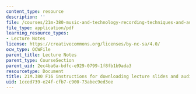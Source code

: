 ```yaml
---
content_type: resource
description: ''
file: /courses/21m-380-music-and-technology-recording-techniques-and-audio-production-fall-2016/1cced739e24fcfb7c90073abec9ed3ee_MIT21M_380F16_lec_instructions.pdf
file_type: application/pdf
learning_resource_types:
- Lecture Notes
license: https://creativecommons.org/licenses/by-nc-sa/4.0/
ocw_type: OCWFile
parent_title: Lecture Notes
parent_type: CourseSection
parent_uid: 2ec4ba6a-bdfc-e929-0799-1f8fb1b9ada3
resourcetype: Document
title: 21M.380 F16 instructions for downloading lecture slides and audio samples
uid: 1cced739-e24f-cfb7-c900-73abec9ed3ee
---
```

